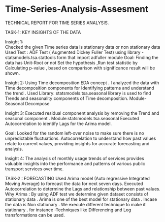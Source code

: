 # Time-Series-Analysis-Assesment
TECHNICAL REPORT FOR TIME SERIES ANALYSIS.

TASK-1: KEY INSIGHTS OF THE DATA

Insight 1:  
Checked the given Time series data is stationary data or non stationary data 
Used Test : ADF Test ( Augmented Dickey Fuller Test) using library -statsmodels.tsa.stattools form that import adfuller module
Goal: Finding the data has Unit-Root or not
Set the hypothesis ,Run test statistic by  Calculating p-value , based on comparison with significance result will be shown.

Insight 2: 
 Using Time decomposition EDA concept . I analyzed the data with Time decomposition components for Identifying patterns and understand the trend .
Used Library: statsmodels.tsa.seasonal library is used to find Trends and seasonality components of Time decomposition. Module- Seasonal Decompose

Insight 3:
Executed residual component analysis by removing the Trend and seasonal component . Module:statsmodels.tsa.seasonal 
Executed Autocorrelation to identify Lags for the Arima model.

Goal: Looked for the random left-over noise to make sure there is no unpredictable fluctuations. Autocorrelation to understand how past values relate to current values, providing insights for accurate forecasting and analysis.

 Insight 4:
The analysis of monthly  usage trends of services provides valuable insights into the performance and patterns of various public transport services over time.

TASK-2 : FORECASTING
Used Arima model (Auto regressive Integrated Moving Average) to forecast the        data for next seven days.
Executed Autocorrelation to determine the Lags and relationship between past values.
Why Arima : By using ADF test we determine given dataset consists of stationary data . Arima is one of the  best model for stationary data .
Incase the data is Non stationary . We execute different technique to make it stationary . for instance :Techniques like Differencing and  Log transformations can be used.
	

